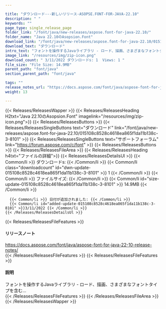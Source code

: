 ```yaml
---

title: "ダウンロード---新しいリリース-ASOPSE.FONT-FOR-JAVA-22.10"
description: " "
keywords: ""
page_type: single_release_page
folder_link: "/font/java/new-releases/aspose.font-for-java-22.10/"
folder_name: "Java 22.10のAsopsion.Font"
download_link: "/font/java/new-releases/aspose.font-for-java-22.10/015108c8528c4618ea865f1da11b138c-3-8101"
download_text: "ダウンロード"
intro_text: "フォントを操作するJavaライブラリ - ロード、描画、さまざまなフォントタイプを含む..."
image_link: "/resources/img/zip-icon.png"
download_count: " 3/11/2022 ダウンロードs: 1  Views: 1 "
file_size: "File Size: 14.9MB"
parent_path: "font/java"
section_parent_path: "font/java"

tags: ""
release_notes_url: "https://docs.aspose.com/font/java/aspose-font-for-java-22-10-release-notes/"
weight: 13

---
```


{{< Releases/ReleasesWapper >}}
  {{< Releases/ReleasesHeading H2txt="Java 22.10のAsopsion.Font" imagelink="/resources/img/zip-icon.png">}}
  {{< Releases/ReleasesButtons >}}
    {{< Releases/ReleasesSingleButtons text="ダウンロード" link="/font/java/new-releases/aspose.font-for-java-22.10/015108c8528c4618ea865f1da11b138c-3-8101" >}}
    {{< Releases/ReleasesSingleButtons text="サポートフォーラム" link="https://forum.aspose.com/c/font" >}}
  {{< Releases/ReleasesButtons >}}
  {{< Releases/ReleasesFileArea >}}
    {{< Releases/ReleasesHeading h4txt="ファイルの詳細">}}
    {{< Releases/ReleasesDetailsUl >}}
      {{< Common/li >}} ダウンロードs: {{< /Common/li >}}
      {{< Common/li class="downloadcount" id="dwn-update-015108c8528c4618ea865f1da11b138c-3-8101" >}} 1 {{< /Common/li >}}
      {{< Common/li >}} ファイルサイズ: {{< /Common/li >}}
      {{< Common/li id="size-update-015108c8528c4618ea865f1da11b138c-3-8101" >}} 14.9MB {{< /Common/li >}}

      {{< Common/li >}} 日付が追加されました: {{< /Common/li >}}
      {{< Common/li id="added-update-015108c8528c4618ea865f1da11b138c-3-8101" >}}3/11/2022 {{< /Common/li >}}
    {{< /Releases/ReleasesDetailsUl >}}

  {{< Releases/ReleasesFileFeatures >}}
      <h4>リリースノート</h4><div><a href='https://docs.aspose.com/font/java/aspose-font-for-java-22-10-release-notes/'>https://docs.aspose.com/font/java/aspose-font-for-java-22-10-release-notes/</a></div>
  {{< /Releases/ReleasesFileFeatures >}}
  {{< Releases/ReleasesFileFeatures >}}
      <h4>説明</h4><div class="HTMLDescription">フォントを操作するJavaライブラリ - ロード、描画、さまざまなフォントタイプを含む...</div>
  {{< /Releases/ReleasesFileFeatures >}}
 {{< /Releases/ReleasesFileArea >}}
{{< /Releases/ReleasesWapper >}}


